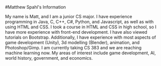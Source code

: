 #Matthew Spahl's Information

My name is Matt, and I am a junior CS major. I have experience programming in Java, C, C++, C#, Python, and Javascript, as well as with using HTML and CSS. I took a course in HTML and CSS in high school, so I have more experience with front-end development. I have also viewed tutorials on Bootstrap. Additionally, I have experience with most aspects of game development (Unity), 3d modelling (Blender), animation, and Photoshop/Gimp. I am currently taking CS 383 and we are reaching machine learning now. My areas of interest include game development, AI, world history, government, and economics.
